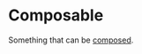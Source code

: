 # Composable

Something that can be [composed](https://www.merriam-webster.com/dictionary/compose).
